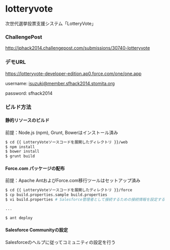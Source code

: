 lotteryvote
===========

次世代選挙投票支援システム「LotteryVote」

### ChallengePost

http://jphack2014.challengepost.com/submissions/30740-lotteryvote

### デモURL

https://lotteryvote-developer-edition.ap0.force.com/one/one.app

username: isuzuki@member.sfhack2014.stomita.org

password: sfhack2014

### ビルド方法

#### 静的リソースのビルド

前提：Node.js (npm), Grunt, Bowerはインストール済み

```bash
$ cd {{ LotteryVoteソースコードを展開したディレクトリ }}/web
$ npm install
$ bower install
$ grunt build
```

#### Force.com パッケージの配布

前提：Apache AntおよびForce.com移行ツールはセットアップ済み

```bash
$ cd {{ LotteryVoteソースコードを展開したディレクトリ }}/force
$ cp build.properties.sample build.properties
$ vi build.properties # Salesforce管理者として接続するための接続情報を設定する

...

$ ant deploy
```

#### Salesforce Communityの設定

Salesforceのヘルプに従ってコミュニティの設定を行う

